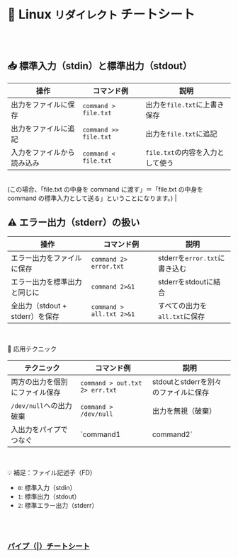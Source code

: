 # 🐧 Linux `リダイレクト` チートシート

<br>
<br>


## 📥 標準入力（stdin）と標準出力（stdout）

| 操作 | コマンド例 | 説明 |
|---|---|---|
| 出力をファイルに保存 | `command > file.txt` | 出力を`file.txt`に上書き保存 |
| 出力をファイルに追記 | `command >> file.txt` | 出力を`file.txt`に追記 |
| 入力をファイルから読み込み | `command < file.txt` | `file.txt`の内容を入力として使う 
<br>
(この場合、「file.txt の中身を command に渡す」＝「file.txt の中身を command の標準入力として送る」ということになります。) |

<br>

## ⚠️ エラー出力（stderr）の扱い

| 操作 | コマンド例 | 説明 |
|---|---|---|
| エラー出力をファイルに保存 | `command 2> error.txt` | stderrを`error.txt`に書き込む |
| エラー出力を標準出力と同じに | `command 2>&1` | stderrをstdoutに結合 |
| 全出力（stdout + stderr）を保存 | `command > all.txt 2>&1` | すべての出力を`all.txt`に保存 |


<br>

🔁 応用テクニック

| テクニック | コマンド例 | 説明 |
|---|---|---|
| 両方の出力を個別にファイル保存 | `command > out.txt 2> err.txt` | stdoutとstderrを別々のファイルに保存 |
| `/dev/null`への出力破棄 | `command > /dev/null` | 出力を無視（破棄）|
| 入出力をパイプでつなぐ | `command1 | command2` | `command1`の出力を`command2`の入力に |

<br>

💡 補足：ファイル記述子（FD）

-   `0`: 標準入力（stdin）
-   `1`: 標準出力（stdout）
-   `2`: 標準エラー出力（stderr）

<br>
<br>

### [パイプ（|）チートシート](https://github.com/yasu3696/LinuC-/blob/main/%E6%88%90%E9%95%B7%E3%81%AE%E9%81%93/%E3%83%91%E3%82%A4%E3%83%97.md)
<br>
